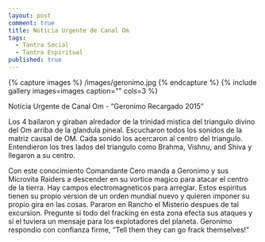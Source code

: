 ```yaml
---
layout: post
comment: true
title: Noticia Urgente de Canal Om
tags: 
  - Tantra Social
  - Tantra Espiritual
published: true
---
```







{% capture images %}
	/images/geronimo.jpg
{% endcapture %}
{% include gallery images=images caption="" cols=3 %}



Noticia Urgente de Canal Om - “Geronimo Recargado 2015”

Los 4 bailaron y giraban alredador de la trinidad mistica del triangulo divino del Om arriba de la glandula pineal. Escucharon todos los sonidos de la matriz causal de OM. Cada sonido los acercaron al centro del triangulo. Entendieron los tres lados del triangulo como Brahma, Vishnu, and Shiva y llegaron a su centro. 

Con este conocimiento Comandante Cero manda a Geronimo y sus Microvita Raiders a descender en su vortice magico para atacar el centro de la tierra. Hay campos electromagneticos para arreglar. Estos espiritus tienen su propio version de un orden mundial nuevo y quieren imponer su propio gira en las cosas. Pararon en Rancho el Misterio despues de tal excursion. Pregunte si todo del fracking en esta zona efecta sus ataques y si el tuviera un mensaje para los explotadores del planeta. Geronimo respondio con confianza firme, “Tell them they can go frack themselves!”
